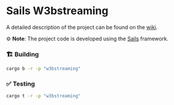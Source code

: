 # Sails W3bstreaming

A detailed description of the project can be found on the [wiki](https://wiki.vara.network/docs/examples/Infra/w3bstreaming).

⚙️ **Note**: The project code is developed using the [Sails](https://github.com/gear-tech/sails) framework.

### 🏗️ Building

```sh
cargo b -r -p "w3bstreaming"
```

### ✅ Testing

```sh
cargo t -r -p "w3bstreaming"
```

